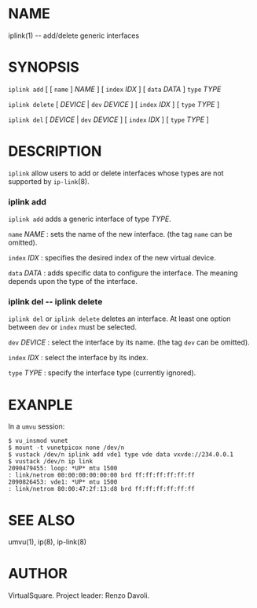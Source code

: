 <!--
.\" Copyright (C) 2019 VirtualSquare. Project Leader: Renzo Davoli
.\"
.\" This is free documentation; you can redistribute it and/or
.\" modify it under the terms of the GNU General Public License,
.\" as published by the Free Software Foundation, either version 2
.\" of the License, or (at your option) any later version.
.\"
.\" The GNU General Public License's references to "object code"
.\" and "executables" are to be interpreted as the output of any
.\" document formatting or typesetting system, including
.\" intermediate and printed output.
.\"
.\" This manual is distributed in the hope that it will be useful,
.\" but WITHOUT ANY WARRANTY; without even the implied warranty of
.\" MERCHANTABILITY or FITNESS FOR A PARTICULAR PURPOSE.  See the
.\" GNU General Public License for more details.
.\"
.\" You should have received a copy of the GNU General Public
.\" License along with this manual; if not, write to the Free
.\" Software Foundation, Inc., 51 Franklin St, Fifth Floor, Boston,
.\" MA 02110-1301 USA.
.\"
-->
# NAME

iplink(1) -- add/delete generic interfaces

# SYNOPSIS

`iplink add` [ [ `name` ] _NAME_ ] [ `index` _IDX_ ] [ `data` _DATA_ ] `type` _TYPE_

`iplink delete` [ _DEVICE_ \| `dev` _DEVICE_ ] [ `index` _IDX_ ] [ `type` _TYPE_ ]

`iplink del` [ _DEVICE_ \| `dev` _DEVICE_ ] [ `index` _IDX_ ] [ `type` _TYPE_ ]

# DESCRIPTION

`iplink` allow users to add or delete interfaces whose types are not supported by `ip-link`(8).

### iplink add
`iplink add` adds a generic interface of type _TYPE_.

   `name` _NAME_
: sets the name of the new interface. (the tag `name` can be omitted).

  `index` _IDX_
: specifies the desired index of the new virtual device.

  `data` _DATA_ 
: adds specific data to configure the interface. The meaning depends upon the type of the interface.

###  iplink del -- iplink delete
`iplink del` or `iplink delete` deletes an interface. At least one option between `dev` or `index` must
be selected.

  `dev` _DEVICE_
: select the interface by its name. (the tag `dev` can be omitted).

  `index` _IDX_
: select the interface by its index.

  `type` _TYPE_
: specify the interface type (currently ignored).

# EXANPLE

In a `umvu` session:
```
$ vu_insmod vunet
$ mount -t vunetpicox none /dev/n
$ vustack /dev/n iplink add vde1 type vde data vxvde://234.0.0.1
$ vustack /dev/n ip link
2090479455: loop: *UP* mtu 1500
: link/netrom 00:00:00:00:00:00 brd ff:ff:ff:ff:ff:ff
2090826453: vde1: *UP* mtu 1500
: link/netrom 80:00:47:2f:13:d8 brd ff:ff:ff:ff:ff:ff
```

# SEE ALSO
umvu(1), ip(8), ip-link(8)

# AUTHOR
VirtualSquare. Project leader: Renzo Davoli.
